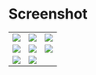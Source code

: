 # Screenshot
<table>
  <tr>
    <td><img src='https://github.com/EHTarek/ostad_flutter/assets/90475460/e495dae3-c4b8-4f6d-b3c6-22f64e295c99'/></td>
    <td><img src='https://github.com/EHTarek/ostad_flutter/assets/90475460/9047dc22-1786-40b5-bb7d-5be562f767a5'/></td>
    <td><img src='https://github.com/EHTarek/ostad_flutter/assets/90475460/c4cbb66e-a35a-46c8-9a8a-33ac4591adbe'/></td>
  </tr>
    <tr>
    <td><img src='https://github.com/EHTarek/ostad_flutter/assets/90475460/331f1979-6608-4c76-949c-c75a12a723b0'/></td>
    <td><img src='https://github.com/EHTarek/ostad_flutter/assets/90475460/02ce407d-dc46-4968-bd20-102353fd72b8'/></td>
    <td><img src='https://github.com/EHTarek/ostad_flutter/assets/90475460/c3491705-e1fc-41ce-85a1-4634ea9b542d'/></td>
  </tr>
  </tr>
    <tr>
    <td><img src='https://github.com/EHTarek/ostad_flutter/assets/90475460/c7dda755-4bcc-4d05-bc30-be59ad1fbd9b'/></td>
    <td><img src='https://github.com/EHTarek/ostad_flutter/assets/90475460/7b5dcd53-4c5b-4b4c-a17a-619772e1bcb1'/></td>
  </tr>
</table>
